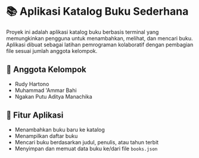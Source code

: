 # 📚 Aplikasi Katalog Buku Sederhana

Proyek ini adalah aplikasi katalog buku berbasis terminal yang memungkinkan pengguna untuk menambahkan, melihat, dan mencari buku. Aplikasi dibuat sebagai latihan pemrograman kolaboratif dengan pembagian file sesuai jumlah anggota kelompok.

## 👥 Anggota Kelompok

- Rudy Hartono
- Muhammad 'Ammar Bahi
- Ngakan Putu Aditya Manachika

## 🧾 Fitur Aplikasi

- Menambahkan buku baru ke katalog
- Menampilkan daftar buku
- Mencari buku berdasarkan judul, penulis, atau tahun terbit
- Menyimpan dan memuat data buku ke/dari file `books.json`

